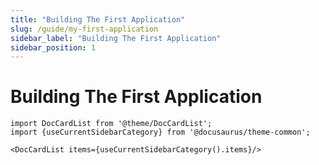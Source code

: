 ```yaml
---
title: "Building The First Application"
slug: /guide/my-first-application
sidebar_label: "Building The First Application"
sidebar_position: 1
---
```


# Building The First Application

```mdx-code-block
import DocCardList from '@theme/DocCardList';
import {useCurrentSidebarCategory} from '@docusaurus/theme-common';

<DocCardList items={useCurrentSidebarCategory().items}/>
```